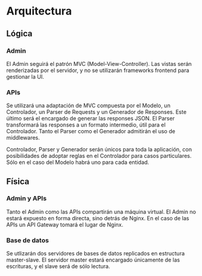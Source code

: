 # Arquitectura

## Lógica

### Admin

El Admin seguirá el patrón MVC (Model-View-Controller). Las vistas serán renderizadas por el servidor, y no se utilizarán frameworks frontend para gestionar la UI.

### APIs

Se utilizará una adaptación de MVC compuesta por el Modelo, un Controlador, un Parser de Requests y un Generador de Responses. Este último será el encargado de generar las responses JSON. El Parser transformará las responses a un formato intermedio, útil para el Controlador. Tanto el Parser como el Generador admitirán el uso de middlewares.

Controlador, Parser y Generador serán únicos para toda la aplicación, con posibilidades de adoptar reglas en el Controlador para casos particulares. Sólo en el caso del Modelo habrá uno para cada entidad.

## Física

### Admin y APIs

Tanto el Admin como las APIs compartirán una máquina virtual. El Admin no estará expuesto en forma directa, sino detrás de Nginx. En el caso de las APIs un API Gateway tomará el lugar de Nginx.

### Base de datos

Se utlizarán dos servidores de bases de datos replicados en estructura master-slave. El servidor master estará encargado únicamente de las escrituras, y el slave será de sólo lectura.